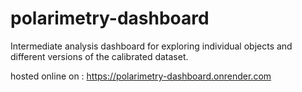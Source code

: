 # polarimetry-dashboard
Intermediate analysis dashboard for exploring individual objects and different versions of the calibrated dataset.

hosted online on : https://polarimetry-dashboard.onrender.com
